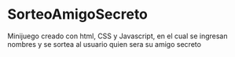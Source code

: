 # SorteoAmigoSecreto
Minijuego creado con html, CSS y Javascript, en el cual se ingresan nombres y se sortea al usuario quien sera su amigo secreto

